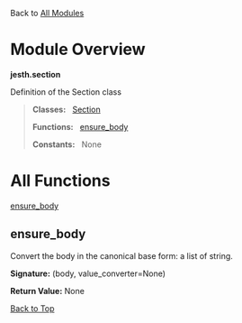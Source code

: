 Back to [All Modules](https://github.com/pyrustic/jesth/blob/master/docs/modules/README.md#readme)

# Module Overview

**jesth.section**
 
Definition of the Section class

> **Classes:** &nbsp; [Section](https://github.com/pyrustic/jesth/blob/master/docs/modules/content/jesth.section/content/classes/Section.md#class-section)
>
> **Functions:** &nbsp; [ensure\_body](#ensure_body)
>
> **Constants:** &nbsp; None

# All Functions
[ensure\_body](#ensure_body)

## ensure\_body
Convert the body in the canonical base form: a list of string.



**Signature:** (body, value\_converter=None)





**Return Value:** None

[Back to Top](#module-overview)


